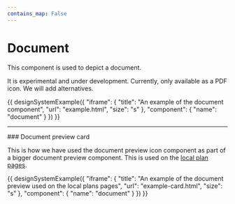 ```yaml
---
contains_map: False
---
```

# Document

This component is used to depict a document.

It is experimental and under development. Currently, only available as a PDF icon. We will add alternatives.

{{ designSystemExample({
"iframe": {
    "title": "An example of the document component",
    "url": "example.html",
    "size": "s"
},
"component": {
    "name": "document"
}
}) }}

------  
  
### Document preview card

This is how we have used the document preview icon component as part of a bigger document preview component. This is used on the [local plan pages](https://digital-land.github.io/local-plan/8224e195-a24e-4e10-a1f0-e40721f2e250/).

{{ designSystemExample({
"iframe": {
    "title": "An example of the document preview used on the local plans pages",
    "url": "example-card.html",
    "size": "s"
},
"component": {
    "name": "document"
}
}) }}
